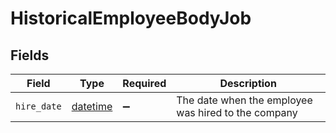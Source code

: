 # HistoricalEmployeeBodyJob


## Fields

| Field                                                                        | Type                                                                         | Required                                                                     | Description                                                                  |
| ---------------------------------------------------------------------------- | ---------------------------------------------------------------------------- | ---------------------------------------------------------------------------- | ---------------------------------------------------------------------------- |
| `hire_date`                                                                  | [datetime](https://docs.python.org/3/library/datetime.html#datetime-objects) | :heavy_minus_sign:                                                           | The date when the employee was hired to the company                          |